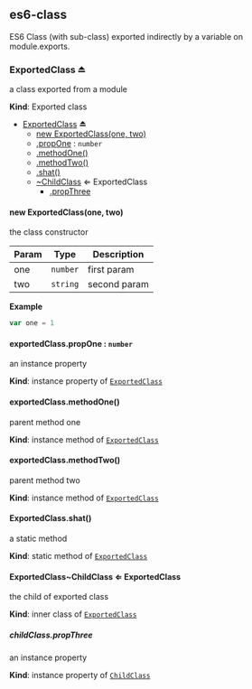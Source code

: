 <a name="module_es6-class"></a>
## es6-class
ES6 Class (with sub-class) exported indirectly by a variable on module.exports.

  
<a name="exp_module_es6-class--ExportedClass"></a>
### ExportedClass ⏏  
a class exported from a module

**Kind**: Exported class  

* [ExportedClass](#exp_module_es6-class--ExportedClass) ⏏  
    * [new ExportedClass(one, two)](#new_module_es6-class--ExportedClass_new)  
    * [.propOne](#module_es6-class--ExportedClass.ExportedClass+propOne) : `number`  
    * [.methodOne()](#module_es6-class--ExportedClass+methodOne)  
    * [.methodTwo()](#module_es6-class--ExportedClass+methodTwo)  
    * [.shat()](#module_es6-class--ExportedClass.shat)  
    * [~ChildClass](#module_es6-class--ExportedClass..ChildClass) ⇐ ExportedClass  
        * [.propThree](#module_es6-class--ExportedClass..ChildClass.ChildClass+propThree)   

<a name="new_module_es6-class--ExportedClass_new"></a>
#### new ExportedClass(one, two)  
the class constructor

  

| Param | Type     | Description  |
| ----- | -------- | ------------ |
| one   | `number` | first param  |
| two   | `string` | second param |


**Example**
```js
var one = 1
```
<a name="module_es6-class--ExportedClass.ExportedClass+propOne"></a>
#### exportedClass.propOne : `number`  
an instance property

**Kind**: instance property of [`ExportedClass`](#exp_module_es6-class--ExportedClass)  
<a name="module_es6-class--ExportedClass+methodOne"></a>
#### exportedClass.methodOne()  
parent method one

**Kind**: instance method of [`ExportedClass`](#exp_module_es6-class--ExportedClass)  
<a name="module_es6-class--ExportedClass+methodTwo"></a>
#### exportedClass.methodTwo()  
parent method two

**Kind**: instance method of [`ExportedClass`](#exp_module_es6-class--ExportedClass)  
<a name="module_es6-class--ExportedClass.shat"></a>
#### ExportedClass.shat()  
a static method

**Kind**: static method of [`ExportedClass`](#exp_module_es6-class--ExportedClass)  
<a name="module_es6-class--ExportedClass..ChildClass"></a>
#### ExportedClass~ChildClass ⇐ ExportedClass  
the child of exported class

**Kind**: inner class of [`ExportedClass`](#exp_module_es6-class--ExportedClass)  
<a name="module_es6-class--ExportedClass..ChildClass.ChildClass+propThree"></a>
##### childClass.propThree   
an instance property

**Kind**: instance property of [`ChildClass`](#module_es6-class--ExportedClass..ChildClass)  
